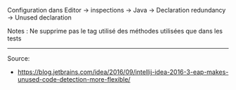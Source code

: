 
Configuration dans Editor -> inspections -> Java -> Declaration redundancy -> Unused declaration

Notes : Ne supprime pas le tag utilisé des méthodes utilisées que dans les tests

--- 

Source:
- https://blog.jetbrains.com/idea/2016/09/intellij-idea-2016-3-eap-makes-unused-code-detection-more-flexible/
